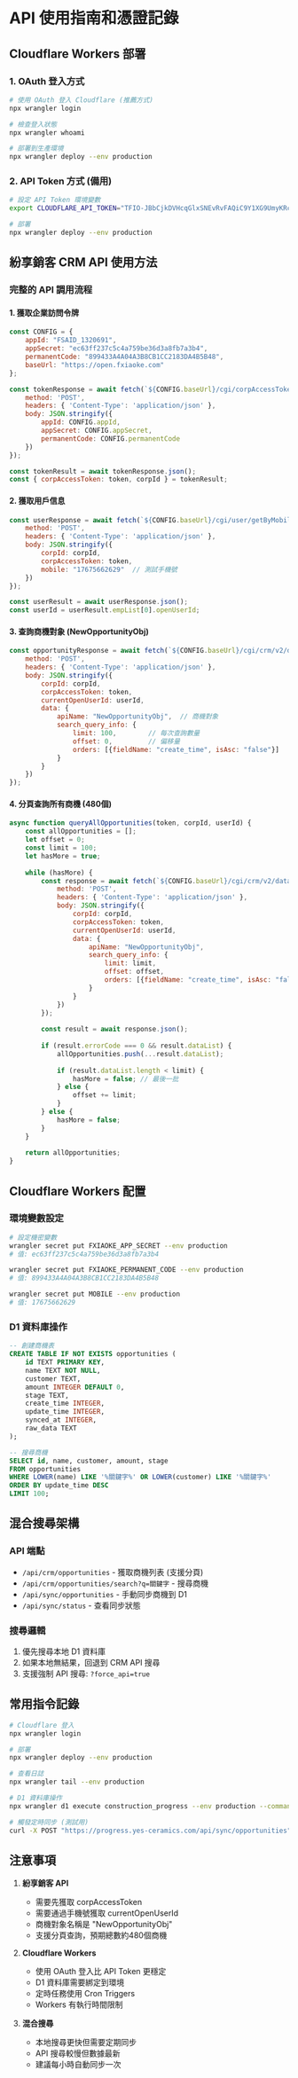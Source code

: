 # API 使用指南和憑證記錄

## Cloudflare Workers 部署

### 1. OAuth 登入方式
```bash
# 使用 OAuth 登入 Cloudflare (推薦方式)
npx wrangler login

# 檢查登入狀態
npx wrangler whoami

# 部署到生產環境
npx wrangler deploy --env production
```

### 2. API Token 方式 (備用)
```bash
# 設定 API Token 環境變數
export CLOUDFLARE_API_TOKEN="TFIO-JBbCjkDVHcqGlxSNEvRvFAQiC9Y1XG9UmyKRcJz"

# 部署
npx wrangler deploy --env production
```

## 紛享銷客 CRM API 使用方法

### 完整的 API 調用流程

#### 1. 獲取企業訪問令牌
```javascript
const CONFIG = {
    appId: "FSAID_1320691",
    appSecret: "ec63ff237c5c4a759be36d3a8fb7a3b4", 
    permanentCode: "899433A4A04A3B8CB1CC2183DA4B5B48",
    baseUrl: "https://open.fxiaoke.com"
};

const tokenResponse = await fetch(`${CONFIG.baseUrl}/cgi/corpAccessToken/get/V2`, {
    method: 'POST',
    headers: { 'Content-Type': 'application/json' },
    body: JSON.stringify({
        appId: CONFIG.appId,
        appSecret: CONFIG.appSecret,
        permanentCode: CONFIG.permanentCode
    })
});

const tokenResult = await tokenResponse.json();
const { corpAccessToken: token, corpId } = tokenResult;
```

#### 2. 獲取用戶信息 
```javascript
const userResponse = await fetch(`${CONFIG.baseUrl}/cgi/user/getByMobile`, {
    method: 'POST',
    headers: { 'Content-Type': 'application/json' },
    body: JSON.stringify({
        corpId: corpId,
        corpAccessToken: token,
        mobile: "17675662629"  // 測試手機號
    })
});

const userResult = await userResponse.json();
const userId = userResult.empList[0].openUserId;
```

#### 3. 查詢商機對象 (NewOpportunityObj)
```javascript
const opportunityResponse = await fetch(`${CONFIG.baseUrl}/cgi/crm/v2/data/query`, {
    method: 'POST',
    headers: { 'Content-Type': 'application/json' },
    body: JSON.stringify({
        corpId: corpId,
        corpAccessToken: token,
        currentOpenUserId: userId,
        data: {
            apiName: "NewOpportunityObj",  // 商機對象
            search_query_info: {
                limit: 100,        // 每次查詢數量
                offset: 0,         // 偏移量
                orders: [{fieldName: "create_time", isAsc: "false"}]
            }
        }
    })
});
```

#### 4. 分頁查詢所有商機 (480個)
```javascript
async function queryAllOpportunities(token, corpId, userId) {
    const allOpportunities = [];
    let offset = 0;
    const limit = 100;
    let hasMore = true;
    
    while (hasMore) {
        const response = await fetch(`${CONFIG.baseUrl}/cgi/crm/v2/data/query`, {
            method: 'POST',
            headers: { 'Content-Type': 'application/json' },
            body: JSON.stringify({
                corpId: corpId,
                corpAccessToken: token,
                currentOpenUserId: userId,
                data: {
                    apiName: "NewOpportunityObj",
                    search_query_info: {
                        limit: limit,
                        offset: offset,
                        orders: [{fieldName: "create_time", isAsc: "false"}]
                    }
                }
            })
        });
        
        const result = await response.json();
        
        if (result.errorCode === 0 && result.dataList) {
            allOpportunities.push(...result.dataList);
            
            if (result.dataList.length < limit) {
                hasMore = false; // 最後一批
            } else {
                offset += limit;
            }
        } else {
            hasMore = false;
        }
    }
    
    return allOpportunities;
}
```

## Cloudflare Workers 配置

### 環境變數設定
```bash
# 設定機密變數
wrangler secret put FXIAOKE_APP_SECRET --env production
# 值: ec63ff237c5c4a759be36d3a8fb7a3b4

wrangler secret put FXIAOKE_PERMANENT_CODE --env production  
# 值: 899433A4A04A3B8CB1CC2183DA4B5B48

wrangler secret put MOBILE --env production
# 值: 17675662629
```

### D1 資料庫操作
```sql
-- 創建商機表
CREATE TABLE IF NOT EXISTS opportunities (
    id TEXT PRIMARY KEY,
    name TEXT NOT NULL,
    customer TEXT,
    amount INTEGER DEFAULT 0,
    stage TEXT,
    create_time INTEGER,
    update_time INTEGER,
    synced_at INTEGER,
    raw_data TEXT
);

-- 搜尋商機
SELECT id, name, customer, amount, stage 
FROM opportunities 
WHERE LOWER(name) LIKE '%關鍵字%' OR LOWER(customer) LIKE '%關鍵字%'
ORDER BY update_time DESC
LIMIT 100;
```

## 混合搜尋架構

### API 端點
- `/api/crm/opportunities` - 獲取商機列表 (支援分頁)
- `/api/crm/opportunities/search?q=關鍵字` - 搜尋商機
- `/api/sync/opportunities` - 手動同步商機到 D1
- `/api/sync/status` - 查看同步狀態

### 搜尋邏輯
1. 優先搜尋本地 D1 資料庫
2. 如果本地無結果，回退到 CRM API 搜尋
3. 支援強制 API 搜尋: `?force_api=true`

## 常用指令記錄

```bash
# Cloudflare 登入
npx wrangler login

# 部署
npx wrangler deploy --env production

# 查看日誌
npx wrangler tail --env production

# D1 資料庫操作
npx wrangler d1 execute construction_progress --env production --command "SELECT COUNT(*) FROM opportunities"

# 觸發定時同步 (測試用)
curl -X POST "https://progress.yes-ceramics.com/api/sync/opportunities"
```

## 注意事項

1. **紛享銷客 API**
   - 需要先獲取 corpAccessToken
   - 需要通過手機號獲取 currentOpenUserId
   - 商機對象名稱是 "NewOpportunityObj"
   - 支援分頁查詢，預期總數約480個商機

2. **Cloudflare Workers**
   - 使用 OAuth 登入比 API Token 更穩定
   - D1 資料庫需要綁定到環境
   - 定時任務使用 Cron Triggers
   - Workers 有執行時間限制

3. **混合搜尋**
   - 本地搜尋更快但需要定期同步
   - API 搜尋較慢但數據最新
   - 建議每小時自動同步一次